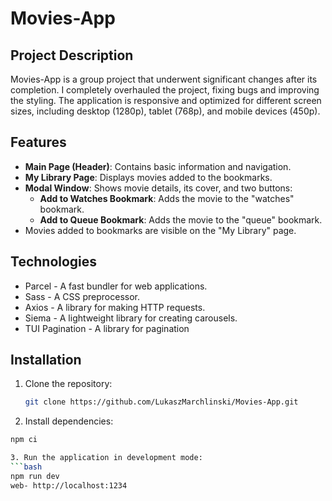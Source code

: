 # Movies-App

## Project Description

Movies-App is a group project that underwent significant changes after its completion. I completely
overhauled the project, fixing bugs and improving the styling. The application is responsive and
optimized for different screen sizes, including desktop (1280p), tablet (768p), and mobile devices
(450p).

## Features

- **Main Page (Header)**: Contains basic information and navigation.
- **My Library Page**: Displays movies added to the bookmarks.
- **Modal Window**: Shows movie details, its cover, and two buttons:
  - **Add to Watches Bookmark**: Adds the movie to the "watches" bookmark.
  - **Add to Queue Bookmark**: Adds the movie to the "queue" bookmark.
- Movies added to bookmarks are visible on the "My Library" page.

## Technologies

- Parcel - A fast bundler for web applications.
- Sass - A CSS preprocessor.
- Axios - A library for making HTTP requests.
- Siema - A lightweight library for creating carousels.
- TUI Pagination - A library for pagination

## Installation

1. Clone the repository:

   ```bash
   git clone https://github.com/LukaszMarchlinski/Movies-App.git

   ```

2. Install dependencies:

````bash
npm ci

3. Run the application in development mode:
```bash
npm run dev
web- http://localhost:1234

````
